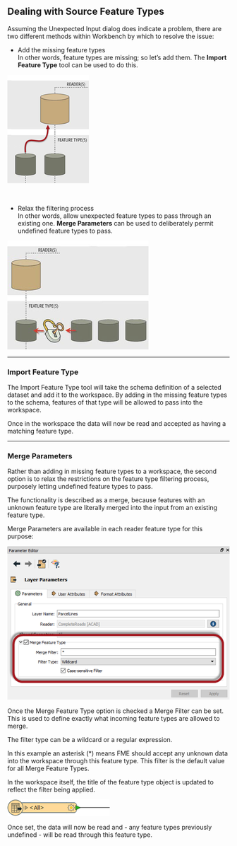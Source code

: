 ## Dealing with Source Feature Types ##
Assuming the Unexpected Input dialog does indicate a problem, there are two different methods within Workbench by which to resolve the issue:

- Add the missing feature types
<br>In other words, feature types are missing; so let’s add them. The **Import Feature Type** tool can be used to do this.

![](./Images/Img4.032.ImportFeatureTypeGraphicHalfScale.png)

<br>

- Relax the filtering process
<br>In other words, allow unexpected feature types to pass through an existing one. **Merge Parameters** can be used to deliberately permit undefined feature types to pass.

![](./Images/Img4.039.MergeFilterDiagramHalfScale.png)

---

### Import Feature Type ###
The Import Feature Type tool will take the schema definition of a selected dataset and add it to the workspace. By adding in the missing feature types to the schema, features of that type will be allowed to pass into the workspace.

Once in the workspace the data will now be read and accepted as having a matching feature type.

---

### Merge Parameters ###
Rather than adding in missing feature types to a workspace, the second option is to relax the restrictions on the feature type filtering process, purposely letting undefined feature types to pass.

The functionality is described as a merge, because features with an unknown feature type are literally merged into the input from an existing feature type.

Merge Parameters are available in each reader feature type for this purpose:

![](./Images/Img4.040.MergeFilterParameters.png)

Once the Merge Feature Type option is checked a Merge Filter can be set. This is used to define exactly what incoming feature types are allowed to merge.

The filter type can be a wildcard or a regular expression.

In this example an asterisk (*) means FME should accept any unknown data into the workspace through this feature type. This filter is the default value for all Merge Feature Types.

In the workspace itself, the title of the feature type object is updated to reflect the filter being applied.

![](./Images/Img4.041.MergeFilteronCanvas.png)

Once set, the data will now be read and - any feature types previously undefined - will be read through this feature type.


